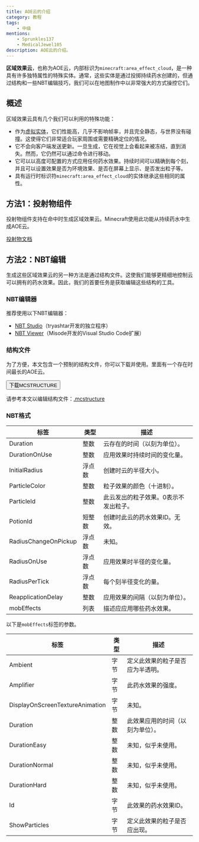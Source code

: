 ```yaml
---
title: AOE云的介绍
category: 教程
tags:
    - 中级
mentions:
    - Sprunkles137
    - MedicalJewel105
description: AOE云的介绍。
---
```


**区域效果云**，也称为AOE云，内部标识为`minecraft:area_effect_cloud`，是一种具有许多独特属性的特殊实体。通常，这些实体是通过投掷持续药水创建的，但通过结构和一些NBT编辑技巧，我们可以在地图制作中以非常强大的方式操控它们。

## 概述

区域效果云具有几个我们可以利用的特殊功能：

-   作为[虚拟实体](../entities/dummy-entities.md)，它们性能高，几乎不影响帧率，并且完全静态，与世界没有碰撞。这使得它们非常适合玩家周围或需要精确定位的情况。
-   它不会向客户端发送更新。一旦生成，它在视觉上会看起来被冻结，直到消失。然而，它仍然可以通过命令进行移动。
-   它可以以高度可配置的方式应用任何药水效果。持续时间可以精确到每个刻，并且可以设置效果是否为环境效果、是否在屏幕上显示、是否发出粒子等。
-   具有运行时标识符`minecraft:area_effect_cloud`的实体继承这些相同的属性。

## 方法1：投射物组件

投射物组件支持在命中时生成区域效果云。Minecraft使用此功能从持续药水中生成AOE云。

[投射物文档](../entities/projectiles.md#spawn-aoe-cloud)

## 方法2：NBT编辑

生成这些区域效果云的另一种方法是通过结构文件。这使我们能够更精细地控制云可以拥有的药水效果。因此，我们的首要任务是获取编辑这些结构的工具。

### NBT编辑器

推荐使用以下NBT编辑器：

-   [NBT Studio](https://github.com/tryashtar/nbt-studio)（tryashtar开发的独立程序）
-   [NBT Viewer](https://marketplace.visualstudio.com/items?itemName=Misodee.vscode-nbt)（Misode开发的Visual Studio Code扩展）

### 结构文件

为了方便，本文包含一个预制的结构文件，你可以下载并使用。里面有一个存在时间最长的AOE云。

<Button link="../assets/packs/entities/aec/aec.mcstructure" download>
    下载MCSTRUCTURE
</Button>

请参考本文以编辑结构文件：[.mcstructure](../nbt/mcstructure.md)

### NBT格式

| 标签                  | 类型    | 描述                                                   |
| -------------------- | ------- | ----------------------------------------------------- |
| Duration             | 整数    | 云存在的时间（以刻为单位）。                          |
| DurationOnUse        | 整数    | 应用效果时持续时间的变化量。                          |
| InitialRadius        | 浮点数  | 创建时云的半径大小。                                  |
| ParticleColor        | 整数    | 粒子效果的颜色（十进制）。                            |
| ParticleId           | 整数    | 此云发出的粒子效果。0表示不发出粒子。                |
| PotionId             | 短整数  | 创建时此云的药水效果ID。无效。                        |
| RadiusChangeOnPickup | 浮点数  | 未知。                                                |
| RadiusOnUse          | 浮点数  | 应用效果时半径的变化量。                              |
| RadiusPerTick        | 浮点数  | 每个刻半径变化的量。                                  |
| ReapplicationDelay   | 整数    | 应用效果的间隔（以刻为单位）。                        |
| mobEffects           | 列表    | 描述应应用哪些药水效果。                              |

以下是`mobEffects`标签的参数。

| 标签                             | 类型    | 描述                                                             |
| -------------------------------- | ------- | --------------------------------------------------------------- |
| Ambient                         | 字节    | 定义此效果的粒子是否应为半透明。                               |
| Amplifier                       | 字节    | 此药水效果的强度。                                             |
| DisplayOnScreenTextureAnimation  | 字节    | 未知。                                                          |
| Duration                        | 整数    | 此效果应用的时间（以刻为单位）。                               |
| DurationEasy                    | 整数    | 未知，似乎未使用。                                            |
| DurationNormal                  | 整数    | 未知，似乎未使用。                                            |
| DurationHard                    | 整数    | 未知，似乎未使用。                                            |
| Id                              | 字节    | 此效果的药水效果ID。                                         |
| ShowParticles                   | 字节    | 定义此效果的粒子是否应出现。                                   |